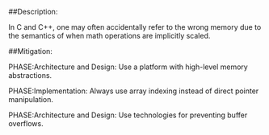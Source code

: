 ##Description:

In C and C++, one may often accidentally refer to the wrong memory due to the semantics of when math operations are implicitly scaled.



##Mitigation:


PHASE:Architecture and Design:
Use a platform with high-level memory abstractions.

PHASE:Implementation:
Always use array indexing instead of direct pointer manipulation.

PHASE:Architecture and Design:
Use technologies for preventing buffer overflows.

